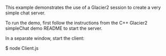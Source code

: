 This example demonstrates the use of a Glacier2 session to create a
very simple chat server.

To run the demo, first follow the instructions from the C++ Glacier2 
simpleChat demo README to start the server.

In a separate window, start the client:

$ node Client.js
